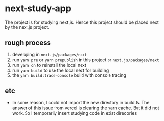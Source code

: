 # next-study-app

The project is for studying next.js. Hence this project should be placed next by the next.js project.

## rough process
1. developing in `next.js/packages/next`
2. run `yarn pre` or `yarn prepublish` in this project or `next.js/packages/next`
3. run `yarn cn` to reinstall the local next
4. run `yarn build` to use the local next for building
5. the `yarn build:trace-console` build with console tracing

## etc
- In some reason, I could not import the new directory in build.ts. The answer of this issue from vercel is clearing the yarn cache. But it did not work. So I temporarily insert studying code in exist direcories.
